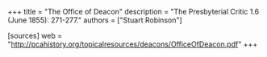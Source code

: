 +++
title = "The Office of Deacon"
description = "The Presbyterial Critic 1.6 (June 1855): 271-277."
authors = ["Stuart Robinson"]

[sources]
web = "http://pcahistory.org/topicalresources/deacons/OfficeOfDeacon.pdf"
+++

